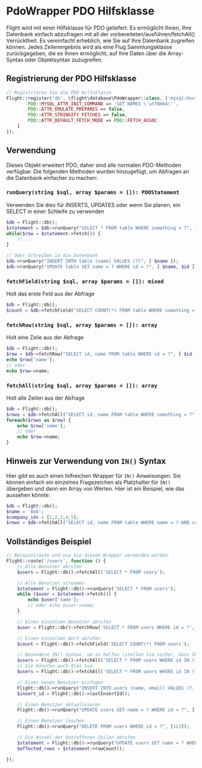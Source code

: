 # PdoWrapper PDO Hilfsklasse

Flight wird mit einer Hilfsklasse für PDO geliefert. Es ermöglicht Ihnen, Ihre Datenbank einfach abzufragen
mit all der vorbereiteten/ausführen/fetchAll() Verrücktheit. Es vereinfacht erheblich, wie Sie
auf Ihre Datenbank zugreifen können. Jedes Zeilenergebnis wird als eine Flug Sammlungsklasse zurückgegeben, die
es Ihnen ermöglicht, auf Ihre Daten über die Array-Syntax oder Objektsyntax zuzugreifen.

## Registrierung der PDO Hilfsklasse

```php
// Registrieren Sie die PDO Hilfsklasse
Flight::register('db', \flight\database\PdoWrapper::class, ['mysql:host=localhost;dbname=cool_db_name', 'user', 'pass', [
		PDO::MYSQL_ATTR_INIT_COMMAND => 'SET NAMES \'utf8mb4\'',
		PDO::ATTR_EMULATE_PREPARES => false,
		PDO::ATTR_STRINGIFY_FETCHES => false,
		PDO::ATTR_DEFAULT_FETCH_MODE => PDO::FETCH_ASSOC
	]
]);
```

## Verwendung
Dieses Objekt erweitert PDO, daher sind alle normalen PDO-Methoden verfügbar. Die folgenden Methoden wurden hinzugefügt, um Abfragen an die Datenbank einfacher zu machen:

### `runQuery(string $sql, array $params = []): PDOStatement`
Verwenden Sie dies für INSERTS, UPDATES oder wenn Sie planen, ein SELECT in einer Schleife zu verwenden

```php
$db = Flight::db();
$statement = $db->runQuery("SELECT * FROM table WHERE something = ?", [ $something ]);
while($row = $statement->fetch()) {
	// ...
}

// Oder Schreiben in die Datenbank
$db->runQuery("INSERT INTO table (name) VALUES (?)", [ $name ]);
$db->runQuery("UPDATE table SET name = ? WHERE id = ?", [ $name, $id ]);
```

### `fetchField(string $sql, array $params = []): mixed`
Holt das erste Feld aus der Abfrage

```php
$db = Flight::db();
$count = $db->fetchField("SELECT COUNT(*) FROM table WHERE something = ?", [ $something ]);
```

### `fetchRow(string $sql, array $params = []): array`
Holt eine Zeile aus der Abfrage

```php
$db = Flight::db();
$row = $db->fetchRow("SELECT id, name FROM table WHERE id = ?", [ $id ]);
echo $row['name'];
// oder
echo $row->name;
```

### `fetchAll(string $sql, array $params = []): array`
Holt alle Zeilen aus der Abfrage

```php
$db = Flight::db();
$rows = $db->fetchAll("SELECT id, name FROM table WHERE something = ?", [ $something ]);
foreach($rows as $row) {
	echo $row['name'];
	// oder
	echo $row->name;
}
```

## Hinweis zur Verwendung von `IN()` Syntax
Hier gibt es auch einen hilfreichen Wrapper für `IN()` Anweisungen. Sie können einfach ein einzelnes Fragezeichen als Platzhalter für `IN()` übergeben und dann ein Array von Werten. Hier ist ein Beispiel, wie das aussehen könnte:

```php
$db = Flight::db();
$name = 'Bob';
$company_ids = [1,2,3,4,5];
$rows = $db->fetchAll("SELECT id, name FROM table WHERE name = ? AND company_id IN (?)", [ $name, $company_ids ]);
```

## Vollständiges Beispiel

```php
// Beispielroute und wie Sie diesen Wrapper verwenden würden
Flight::route('/users', function () {
	// Alle Benutzer abrufen
	$users = Flight::db()->fetchAll('SELECT * FROM users');

	// Alle Benutzer streamen
	$statement = Flight::db()->runQuery('SELECT * FROM users');
	while ($user = $statement->fetch()) {
		echo $user['name'];
		// oder echo $user->name;
	}

	// Einen einzelnen Benutzer abrufen
	$user = Flight::db()->fetchRow('SELECT * FROM users WHERE id = ?', [123]);

	// Einen einzelnen Wert abrufen
	$count = Flight::db()->fetchField('SELECT COUNT(*) FROM users');

	// Besondere IN() Syntax, um zu helfen (stellen Sie sicher, dass IN großgeschrieben ist)
	$users = Flight::db()->fetchAll('SELECT * FROM users WHERE id IN (?)', [[1,2,3,4,5]]);
	// Sie könnten auch dies tun
	$users = Flight::db()->fetchAll('SELECT * FROM users WHERE id IN (?)', [ '1,2,3,4,5']);

	// Einen neuen Benutzer einfügen
	Flight::db()->runQuery("INSERT INTO users (name, email) VALUES (?, ?)", ['Bob', 'bob@example.com']);
	$insert_id = Flight::db()->lastInsertId();

	// Einen Benutzer aktualisieren
	Flight::db()->runQuery("UPDATE users SET name = ? WHERE id = ?", ['Bob', 123]);

	// Einen Benutzer löschen
	Flight::db()->runQuery("DELETE FROM users WHERE id = ?", [123]);

	// Die Anzahl der betroffenen Zeilen abrufen
	$statement = Flight::db()->runQuery("UPDATE users SET name = ? WHERE name = ?", ['Bob', 'Sally']);
	$affected_rows = $statement->rowCount();

});
```